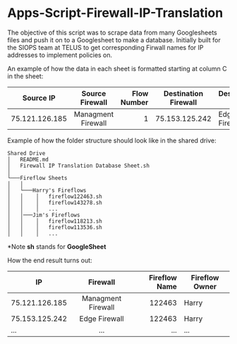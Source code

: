 # Apps-Script-Firewall-IP-Translation

The objective of this script was to scrape data from many Googlesheets files and push it on to a Googlesheet to make a database. Initially built for the SIOPS team at TELUS to get corresponding Firwall names for IP addresses to implement policies on.

An example of how the data in each sheet is formatted starting at column C in the sheet:

| Source IP        | Source Firewall           | Flow Number |   Destination Firewall   |   Destination IP  |
| ------------- |:-------------:|------------:|-----|-----|
| 75.121.126.185     | Managment Firewall |           1 |    75.153.125.242 |  Edge Firewall   |

Example of how the folder structure should look like in the shared drive:

```
Shared Drive
│   README.md
│   Firewall IP Translation Database Sheet.sh
│
└───Fireflow Sheets
│   │ 
│   └───Harry's Fireflows
│   │    │   fireflow122463.sh
│   │    │   fireflow143278.sh
│   │    │   ...
│   │───Jim's Fireflows
│   │    │   fireflow118213.sh
│   │    │   fireflow113536.sh
│   │    │   ...
```
*Note **sh** stands for **GoogleSheet**

How the end result turns out:

| IP             |      Firewall      | Fireflow Name | Fireflow Owner |
|----------------|:------------------:|--------------:|----------------|
| 75.121.126.185 | Managment Firewall |        122463 | Harry          | 
| 75.153.125.242 |   Edge Firewall    |        122463 | Harry          |
| ...            |        ...         |           ... | ...            |
